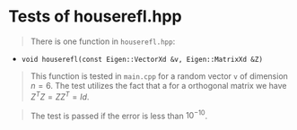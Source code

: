 # Tests of houserefl.hpp

> There is one function in `houserefl.hpp`:
* `void houserefl(const Eigen::VectorXd &v, Eigen::MatrixXd &Z)`

> This function is tested in `main.cpp` for a random vector `v` of dimension
> $n=6$. The test utilizes the fact that a for a orthogonal matrix we have
> $Z^T Z =  Z Z^T = Id$.

> The test is passed if the error is less than $10^{-10}$.
